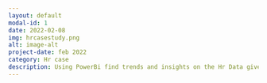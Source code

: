```yaml
---
layout: default
modal-id: 1
date: 2022-02-08
img: hrcasestudy.png
alt: image-alt
project-date: feb 2022
category: Hr case
description: Using PowerBi find trends and insights on the Hr Data given  which included employees Absentiesm from work .
---
```

